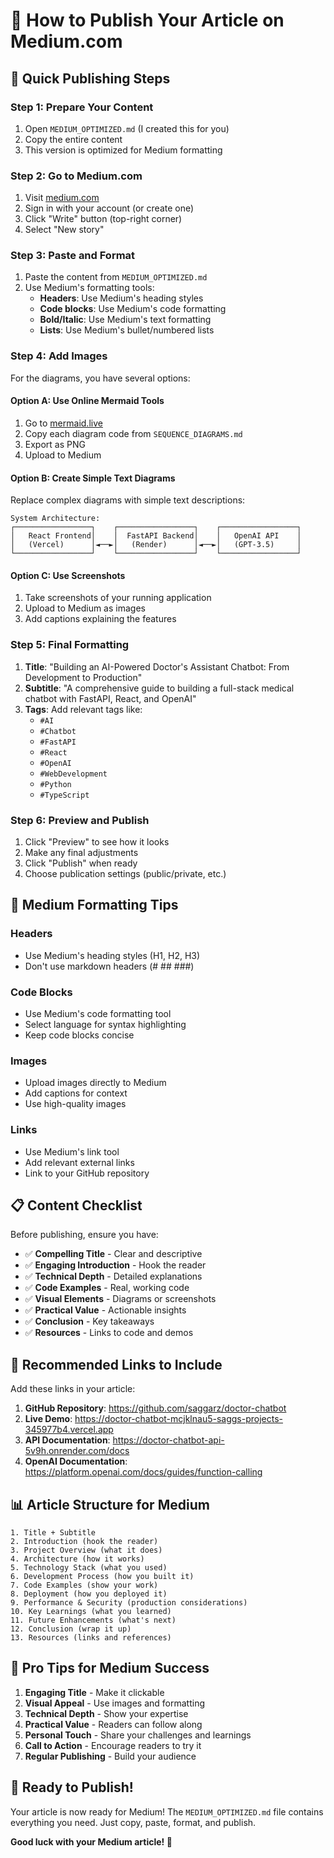 # 📝 How to Publish Your Article on Medium.com

## 🚀 **Quick Publishing Steps**

### **Step 1: Prepare Your Content**
1. Open `MEDIUM_OPTIMIZED.md` (I created this for you)
2. Copy the entire content
3. This version is optimized for Medium formatting

### **Step 2: Go to Medium.com**
1. Visit [medium.com](https://medium.com)
2. Sign in with your account (or create one)
3. Click "Write" button (top-right corner)
4. Select "New story"

### **Step 3: Paste and Format**
1. Paste the content from `MEDIUM_OPTIMIZED.md`
2. Use Medium's formatting tools:
   - **Headers**: Use Medium's heading styles
   - **Code blocks**: Use Medium's code formatting
   - **Bold/Italic**: Use Medium's text formatting
   - **Lists**: Use Medium's bullet/numbered lists

### **Step 4: Add Images**
For the diagrams, you have several options:

#### **Option A: Use Online Mermaid Tools**
1. Go to [mermaid.live](https://mermaid.live)
2. Copy each diagram code from `SEQUENCE_DIAGRAMS.md`
3. Export as PNG
4. Upload to Medium

#### **Option B: Create Simple Text Diagrams**
Replace complex diagrams with simple text descriptions:

```
System Architecture:
┌─────────────────┐    ┌─────────────────┐    ┌─────────────────┐
│   React Frontend│    │  FastAPI Backend│    │   OpenAI API    │
│   (Vercel)      │◄──►│   (Render)      │◄──►│   (GPT-3.5)     │
└─────────────────┘    └─────────────────┘    └─────────────────┘
```

#### **Option C: Use Screenshots**
1. Take screenshots of your running application
2. Upload to Medium as images
3. Add captions explaining the features

### **Step 5: Final Formatting**
1. **Title**: "Building an AI-Powered Doctor's Assistant Chatbot: From Development to Production"
2. **Subtitle**: "A comprehensive guide to building a full-stack medical chatbot with FastAPI, React, and OpenAI"
3. **Tags**: Add relevant tags like:
   - `#AI`
   - `#Chatbot`
   - `#FastAPI`
   - `#React`
   - `#OpenAI`
   - `#WebDevelopment`
   - `#Python`
   - `#TypeScript`

### **Step 6: Preview and Publish**
1. Click "Preview" to see how it looks
2. Make any final adjustments
3. Click "Publish" when ready
4. Choose publication settings (public/private, etc.)

## 🎨 **Medium Formatting Tips**

### **Headers**
- Use Medium's heading styles (H1, H2, H3)
- Don't use markdown headers (# ## ###)

### **Code Blocks**
- Use Medium's code formatting tool
- Select language for syntax highlighting
- Keep code blocks concise

### **Images**
- Upload images directly to Medium
- Add captions for context
- Use high-quality images

### **Links**
- Use Medium's link tool
- Add relevant external links
- Link to your GitHub repository

## 📋 **Content Checklist**

Before publishing, ensure you have:

- ✅ **Compelling Title** - Clear and descriptive
- ✅ **Engaging Introduction** - Hook the reader
- ✅ **Technical Depth** - Detailed explanations
- ✅ **Code Examples** - Real, working code
- ✅ **Visual Elements** - Diagrams or screenshots
- ✅ **Practical Value** - Actionable insights
- ✅ **Conclusion** - Key takeaways
- ✅ **Resources** - Links to code and demos

## 🔗 **Recommended Links to Include**

Add these links in your article:

1. **GitHub Repository**: https://github.com/saggarz/doctor-chatbot
2. **Live Demo**: https://doctor-chatbot-mcjklnau5-saggs-projects-345977b4.vercel.app
3. **API Documentation**: https://doctor-chatbot-api-5v9h.onrender.com/docs
4. **OpenAI Documentation**: https://platform.openai.com/docs/guides/function-calling

## 📊 **Article Structure for Medium**

```
1. Title + Subtitle
2. Introduction (hook the reader)
3. Project Overview (what it does)
4. Architecture (how it works)
5. Technology Stack (what you used)
6. Development Process (how you built it)
7. Code Examples (show your work)
8. Deployment (how you deployed it)
9. Performance & Security (production considerations)
10. Key Learnings (what you learned)
11. Future Enhancements (what's next)
12. Conclusion (wrap it up)
13. Resources (links and references)
```

## 🎯 **Pro Tips for Medium Success**

1. **Engaging Title** - Make it clickable
2. **Visual Appeal** - Use images and formatting
3. **Technical Depth** - Show your expertise
4. **Practical Value** - Readers can follow along
5. **Personal Touch** - Share your challenges and learnings
6. **Call to Action** - Encourage readers to try it
7. **Regular Publishing** - Build your audience

## 🚀 **Ready to Publish!**

Your article is now ready for Medium! The `MEDIUM_OPTIMIZED.md` file contains everything you need. Just copy, paste, format, and publish.

**Good luck with your Medium article! 🎉**
